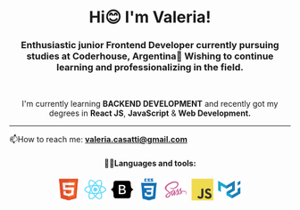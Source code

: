 <h1 align="center">Hi😊 I'm Valeria!</h1>
<h3 align="center">Enthusiastic junior Frontend Developer currently pursuing studies at Coderhouse, Argentina💙 Wishing to continue learning and professionalizing in the field.</h3>
<br>
<p align="center">I'm currently learning <strong>BACKEND DEVELOPMENT</strong> and recently got my degrees in <strong>React JS</strong>, <strong>JavaScript</strong> & <strong>Web Development.</strong></p>

---
📫How to reach me: **valeria.casatti@gmail.com**

<div align="center">
  <h4>🏋🏻Languages and tools:</h4>
  <div>
    <img src="https://github.com/devicons/devicon/blob/master/icons/html5/html5-original.svg" title="HTML5" alt="HTML" widht="40" height="40"/>&nbsp;
    <img src="https://github.com/devicons/devicon/blob/master/icons/react/react-original.svg" title="React" alt="React" widht="40" height="40"/>&nbsp;
    <img src="https://github.com/devicons/devicon/blob/master/icons/bootstrap/bootstrap-plain.svg" title="Bootstrap" alt="Bootstrap" widht="40" height="40"/>&nbsp;
    <img src="https://github.com/devicons/devicon/blob/master/icons/css3/css3-plain-wordmark.svg" title="CSS3" alt="CSS" widht="40" height="40"/>&nbsp;
    <img src="https://github.com/devicons/devicon/blob/master/icons/sass/sass-original.svg" title="SASS" alt="SASS" widht="40" height="40"/>&nbsp;
    <img src="https://github.com/devicons/devicon/blob/master/icons/javascript/javascript-original.svg" title="JavaScript" alt="JS" widht="40" height="40"/>&nbsp;
    <img src="https://github.com/devicons/devicon/blob/master/icons/materialui/materialui-original.svg" title="MaterialUI" alt="MUI" widht="40" height="40"/>&nbsp;
    
    
  </div>
</div>
    
  


<!--
**valeriacasatti/valeriacasatti** is a ✨ _special_ ✨ repository because its `README.md` (this file) appears on your GitHub profile.

Here are some ideas to get you started:

- 🔭 I’m currently working on ...
- 🌱 I’m currently learning ...
- 👯 I’m looking to collaborate on ...
- 🤔 I’m looking for help with ...
- 💬 Ask me about ...
- 📫 How to reach me: ...
- 😄 Pronouns: ...
- ⚡ Fun fact: ...
-->
